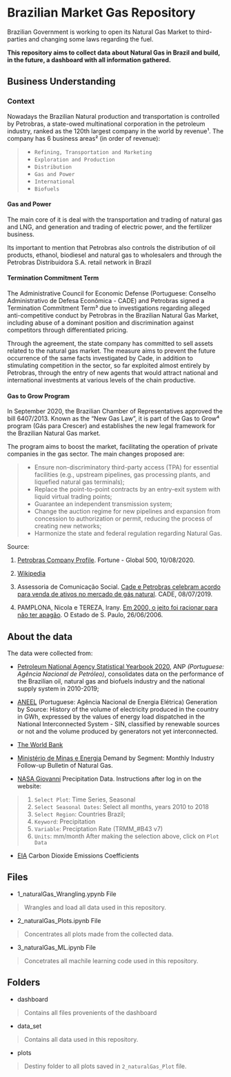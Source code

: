 # Brazilian Market Gas Repository

Brazilian Government is working to open its Natural Gas Market to third-parties and changing some laws regarding the fuel.

**This repository aims to collect data about Natural Gas in Brazil and build, in the future, a dashboard with all information gathered.**

## Business Understanding

### Context

Nowadays the Brazilian Natural production and transportation is controlled by Petrobras, a state-owed multinational corporation in the petroleum industry, ranked as the 120th largest company in the world by revenue¹. The company has 6 business areas² (in order of revenue):

> * `Refining, Transportation and Marketing`
> * `Exploration and Production`
> * `Distribution`
> * `Gas and Power`
> * `International`
> * `Biofuels`

#### Gas and Power

The main core of it is deal with the transportation and trading of natural gas and LNG, and generation and trading of electric power, and the fertilizer business.

Its important to mention that Petrobras also controls the distribution of oil products, ethanol, biodiesel and natural gas to wholesalers and through the Petrobras Distribuidora S.A. retail network in Brazil

#### Termination Commitment Term

The Administrative Council for Economic Defense (Portuguese: Conselho Administrativo de Defesa Econômica - CADE) and Petrobras signed a Termination Commitment Term³ due to investigations regarding alleged anti-competitive conduct by Petrobras in the Brazilian Natural Gas Market, including abuse of a dominant position and discrimination against competitors through differentiated pricing.

Through the agreement, the state company has committed to sell assets related to the natural gas market. The measure aims to prevent the future occurrence of the same facts investigated by Cade, in addition to stimulating competition in the sector, so far exploited almost entirely by Petrobras, through the entry of new agents that would attract national and international investments at various levels of the chain productive.

#### Gas to Grow Program

In September 2020, the Brazilian Chamber of Representatives approved the bill 6407/2013. Known as the “New Gas Law”, it is part of the Gas to Grow⁴ program (Gás para Crescer) and establishes the new legal framework for the Brazilian Natural Gas market.

The program aims to boost the market, facilitating the operation of private companies in the gas sector. The main changes proposed are:

> * Ensure non-discriminatory third-party access (TPA) for essential facilities (e.g., upstream pipelines, gas processing plants, and liquefied natural gas terminals);
> * Replace the point-to-point contracts by an entry-exit system with liquid virtual trading points;
> * Guarantee an independent transmission system;
> * Change the auction regime for new pipelines and expansion from concession to authorization or permit, reducing the process of creating new networks;
> * Harmonize the state and federal regulation regarding Natural Gas.

Source:

1. [Petrobras Company Profile](https://fortune.com/company/petrobras/global500/). Fortune - Global 500, 10/08/2020.

2. [Wikipedia](https://en.wikipedia.org/wiki/Petrobras)

3. Assessoria de Comunicação Social. [Cade e Petrobras celebram acordo para venda de ativos no mercado de gás natural](http://www.cade.gov.br/noticias/cade-e-petrobras-celebram-acordo-para-venda-de-ativos-no-mercado-de-gas-natural). CADE, 08/07/2019.

4. PAMPLONA, Nicola e TEREZA, Irany. [Em 2000, o jeito foi racionar para não ter apagão](https://web.archive.org/web/20110524011155/http://www.eletrosul.gov.br/gdi/gdi/cl_pesquisa.php?pg=cl_abre&cd=mlndef4~BPhd). O Estado de S. Paulo, 26/06/2006.

## About the data

The data were collected from:

* [Petroleum National Agency Statistical Yearbook 2020](http://www.anp.gov.br/publicacoes/anuario-estatistico/anuario-estatistico-2020), ANP *(Portuguese: Agência Nacional de Petróleo)*, consolidates data on the performance of the Brazilian oil, natural gas and biofuels industry and the national supply system in 2010-2019;

* [ANEEL](https://www.aneel.gov.br/dados/geracao) (Portuguese: Agência Nacional de Energia Elétrica) Generation by Source:
History of the volume of electricity produced in the country in GWh, expressed by the values of energy load dispatched in the National Interconnected System - SIN, classified by renewable sources or not and the volume produced by generators not yet interconnected.

* [The World Bank](https://data.worldbank.org/country/brazil)

* [Ministério de Minas e Energia](http://www.mme.gov.br/documents/36216/1119340/06+-+Boletim+Mensal+de+Acompanhamento+da+Ind%C3%BAstria+de+G%C3%A1s+Natural+Junho+2020/4ecd27ca-bd64-bfa7-3510-03799045f87f) Demand by Segment: Monthly Industry Follow-up Bulletin of Natural Gas.

* [NASA Giovanni](https://giovanni.gsfc.nasa.gov/giovanni/) Precipitation Data. Instructions after log in on the website:

> 1. `Select Plot`: Time Series, Seasonal
> 2. `Select Seasonal Dates`: Select all months, years 2010 to 2018
> 3. `Select Region`: Countries Brazil;
> 4. `Keyword`: Precipitation
> 5. `Variable`: Preciptation Rate (TRMM_#B43 v7)
> 6. `Units`: mm/month
> After making the selection above, click on `Plot Data`
* [EIA](https://www.eia.gov/environment/emissions/co2_vol_mass.php) Carbon Dioxide Emissions Coefficients

## Files

* 1_naturalGas_Wrangling.ypynb File
  
> Wrangles and load all data used in this repository.

* 2_naturalGas_Plots.ipynb File

> Concentrates all plots made from the collected data.

* 3_naturalGas_ML.ipynb File

> Concetrates all machile learning code used in this repository.

## Folders

* dashboard

> Contains all files provenients of the dashboard

* data_set

> Contains all data used in this repository.

* plots

> Destiny folder to all plots saved in `2_naturalGas_Plot` file.